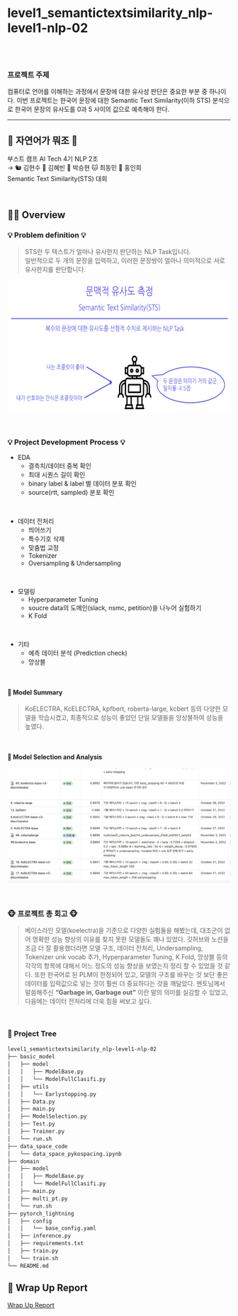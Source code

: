 # level1_semantictextsimilarity_nlp-level1-nlp-02


<br>

<br>

### __프로젝트 주제__

컴퓨터로 언어를 이해하는 과정에서 문장에 대한 유사성 판단은 중요한 부분 중 하나이다. 이번 프로젝트는 한국어 문장에 대한 Semantic Text Similarity(이하 STS) 분석으로 한국어 문장의 유사도를 0과 5 사이의 값으로 예측해야 한다.

---

## 🙈 자연어가 뭐조 🙈
부스트 캠프 AI Tech 4기 NLP 2조 <br>
→ 🐿 김현수 🐥 김혜빈 🐷 박승현 🐱 최동민 🦊 홍인희 <br>
Semantic Text Similarity(STS) 대회


<br>

## ✍🏻 __Overview__
### 💡 Problem definition 💡
> STS란 두 텍스트가 얼마나 유사한지 판단하는 NLP Task입니다. <br>일반적으로 두 개의 문장을 입력하고, 이러한 문장쌍이 얼마나 의미적으로 서로 유사한지를 판단합니다.
<p align="center"> 
    <img src = "./img/img.png" height="300px" width="800px">
</p>

<br>

### 💡 Project Development Process 💡

- EDA
  - 결측치/데이터 중복 확인
  - 최대 시퀀스 길이 확인
  - binary label & label 별 데이터 분포 확인
  - source(rtt, sampled) 분포 확인

<br>

- 데이터 전처리
  - 띄어쓰기
  - 특수기호 삭제
  - 맞춤법 교정
  - Tokenizer 
  - Oversampling & Undersampling

<br>

- 모델링
  - Hyperparameter Tuning
  - soucre data의 도메인(slack, nsmc, petition)을 나누어 실험하기
  - K Fold

<br>

- 기타
  - 예측 데이터 분석 (Prediction check)
  - 앙상블

<br>

#### 🔸 Model Summary
> KoELECTRA, KcELECTRA, kpfbert, roberta-large, kcbert 등의 다양한 모델을 학습시켰고, 최종적으로 성능이 좋았던 단일 모델들을 앙상블하여 성능을 높였다.

<br>

#### 🔸 Model Selection and Analysis
<p align="center"> 
    <img src = "./img/img2.png">
</p>

<br>


### __🐵 프로젝트 총 회고 🐵__

> 베이스라인 모델(koelectra)을 기준으로 다양한 실험들을 해봤는데, 대조군이 없어 명확한 성능 향상의 이유를 찾지 못한 모델들도 꽤나 있었다. 깃허브와 노션을 조금 더 잘 활용했더라면 모델 구조, 데이터 전처리, Undersampling, Tokenizer unk vocab 추가, Hyperparameter Tuning, K Fold, 앙상블 등의 각각의 항목에 대해서 어느 정도의 성능 향상을 보였는지 정리 할 수 있었을 것 같다. 또한 한국어로 된 PLM이 한정되어 있고, 모델의 구조를 바꾸는 것 보단 좋은 데이터를 입력값으로 넣는 것이 훨씬 더 중요하다는 것을 깨달았다. 멘토님께서 말씀해주신 __“Garbage in, Garbage out”__ 이란 말의 의미를 실감할 수 있었고, 다음에는 데이터 전처리에 더욱 힘을 써보고 싶다.

<br>

### 🔸 Project Tree
```bash
level1_semantictextsimilarity_nlp-level1-nlp-02
├── basic_model
│   ├── model
│   │   ├── ModelBase.py  
│   │   └── ModelFullClasifi.py
│   ├── utils
│   │   └── Earlystopping.py
│   ├── Data.py
│   ├── main.py
│   ├── ModelSelection.py
│   ├── Test.py
│   ├── Trainer.py
│   └── run.sh
├── data_space_code
│   └── data_space_pykospacing.ipynb
├── domain
│   ├── model
│   │   ├── ModelBase.py  
│   │   └── ModelFullClasifi.py
│   ├── main.py
│   ├── multi_pt.py
│   └── run.sh
├── pytorch_lightning
│   ├── config
│   │   └── base_config.yaml
│   ├── inference.py
│   ├── requirements.txt
│   ├── train.py
│   └── train.sh
└── README.md
```

## 📒 Wrap Up Report
[Wrap Up Report](https://balanced-sunshine-b47.notion.site/Wrap-Up-7173ce9940ed4da9822a7875e50807b1)

